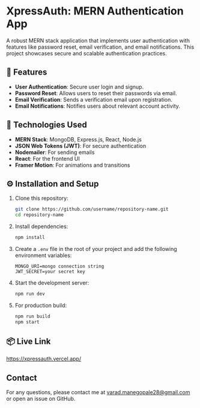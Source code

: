# XpressAuth: MERN Authentication App

A robust MERN stack application that implements user authentication with features like password reset, email verification, and email notifications. This project showcases secure and scalable authentication practices.

## 🚀 Features

- **User Authentication**: Secure user login and signup.
- **Password Reset**: Allows users to reset their passwords via email.
- **Email Verification**: Sends a verification email upon registration.
- **Email Notifications**: Notifies users about relevant account activity.

## 🔧 Technologies Used

- **MERN Stack**: MongoDB, Express.js, React, Node.js
- **JSON Web Tokens (JWT)**: For secure authentication
- **Nodemailer**: For sending emails
- **React**: For the frontend UI
- **Framer Motion**: For animations and transitions

## ⚙️ Installation and Setup

1. Clone this repository:

   ```bash
   git clone https://github.com/username/repository-name.git
   cd repository-name
   ```

2. Install dependencies:

   ```bash
   npm install
   ```

3. Create a `.env` file in the root of your project and add the following environment variables:

   ```env
   MONGO_URI=mongo connection string
   JWT_SECRET=your secret key
   ```

4. Start the development server:

   ```bash
   npm run dev
   ```

5. For production build:

   ```bash
   npm run build
   npm start
   ```

## 📦 Live Link

https://xpressauth.vercel.app/


## Contact

For any questions, please contact me at varad.manegopale28@gmail.com or open an issue on GitHub.
